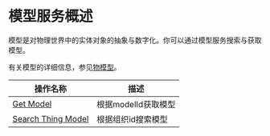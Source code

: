 # 模型服务概述

模型是对物理世界中的实体对象的抽象与数字化。你可以通过模型服务搜索与获取模型。

有关模型的详细信息，参见[物模型](https://www.envisioniot.com/docs/device-connection/zh_CN/latest/howto/model/model_overview.html)。

| 操作名称     | 描述                |
|--------------|---------------------|
| [Get Model](getmodel)    | 根据modelId获取模型 |
| [Search Thing Model](searchmodel) | 根据组织id搜索模型  |
